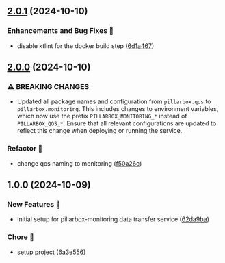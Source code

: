 ## [2.0.1](https://github.com/SRGSSR/pillarbox-monitoring-transfer/compare/v2.0.0...v2.0.1) (2024-10-10)


### Enhancements and Bug Fixes 🐛

* disable ktlint for the docker build step ([6d1a467](https://github.com/SRGSSR/pillarbox-monitoring-transfer/commit/6d1a467c5a62f924ae5dfef7c2a117adfca21b37))

## [2.0.0](https://github.com/SRGSSR/pillarbox-monitoring-transfer/compare/v1.0.0...v2.0.0) (2024-10-10)


### ⚠ BREAKING CHANGES

* Updated all package names and configuration from `pillarbox.qos` to
`pillarbox.monitoring`. This includes changes to environment variables, which now use the
prefix `PILLARBOX_MONITORING_*` instead of `PILLARBOX_QOS_*`. Ensure that all relevant
configurations are updated to reflect this change when deploying or running the service.

### Refactor 🔩

* change qos naming to monitoring ([f50a26c](https://github.com/SRGSSR/pillarbox-monitoring-transfer/commit/f50a26cb9c97179553956e362cdafdf2a6aeacc8))

## 1.0.0 (2024-10-09)


### New Features 🚀

* initial setup for pillarbox-monitoring data transfer service ([62da9ba](https://github.com/SRGSSR/pillarbox-monitoring-transfer/commit/62da9ba7821e8f5a0e3a28e102f304e16fcfeb98))


### Chore 🧹

* setup project ([6a3e556](https://github.com/SRGSSR/pillarbox-monitoring-transfer/commit/6a3e556f9f262e519492c48daffce8d0d9a02aaf))
